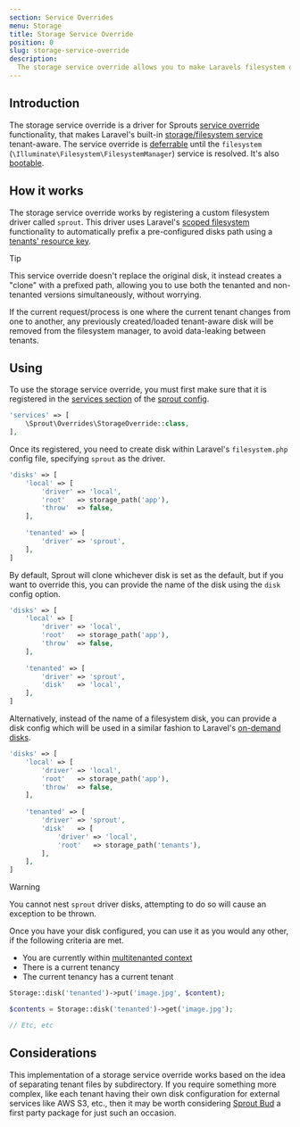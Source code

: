 ```yaml
---
section: Service Overrides
menu: Storage
title: Storage Service Override
position: 0
slug: storage-service-override
description:
  The storage service override allows you to make Laravels filesystem disks tenant-aware, allowing each tenant to have their own storage location(s)
---
```


## Introduction

The storage service override is a driver for Sprouts [service override](service-overrides) functionality,
that makes Laravel's built-in [storage/filesystem service](https://laravel.com/docs/11.x/filesystem) tenant-aware.
The service override is [deferrable](service-overrides#deferrable-service-overrides) until the `filesystem`
(`\Illuminate\Filesystem\FilesystemManager`) service is resolved.
It's also [bootable](service-overrides#bootable-service-overrides).

## How it works

The storage service override works by registering a custom filesystem driver called `sprout`.
This driver uses
Laravel's [scoped filesystem](https://laravel.com/docs/11.x/filesystem#scoped-and-read-only-filesystems) functionality
to automatically prefix a pre-configured disks path using a [tenants' resource key](tenants#tenants-with-resources).

> [!TIP]
> This service override doesn't replace the original disk,
> it instead creates a "clone" with a prefixed path,
> allowing you to use both the tenanted and non-tenanted versions simultaneously, without worrying.

If the current request/process is one where the current tenant changes from one to another,
any previously created/loaded tenant-aware disk will be removed from the filesystem manager,
to avoid data-leaking between tenants.

## Using

To use the storage service override,
you must first make sure that it is registered in the [services section](configuration#services) of
the [sprout config](configuration#sprout-config).

```php
'services' => [
    \Sprout\Overrides\StorageOverride::class,
],
```

Once its registered, you need to create disk within Laravel's `filesystem.php` config file,
specifying `sprout` as the driver.

```php
'disks' => [
    'local' => [
        'driver' => 'local',
        'root'   => storage_path('app'),
        'throw'  => false,
    ],
    
    'tenanted' => [
        'driver' => 'sprout',
    ],
]
```

By default, Sprout will clone whichever disk is set as the default,
but if you want to override this, you can provide the name of the disk using the `disk` config option.

```php
'disks' => [
    'local' => [
        'driver' => 'local',
        'root'   => storage_path('app'),
        'throw'  => false,
    ],
    
    'tenanted' => [
        'driver' => 'sprout',
        'disk'   => 'local',
    ],
]
```

Alternatively, instead of the name of a filesystem disk,
you can provide a disk config which will be used in a similar fashion to
Laravel's [on-demand disks](https://laravel.com/docs/11.x/filesystem#on-demand-disks).

```php
'disks' => [
    'local' => [
        'driver' => 'local',
        'root'   => storage_path('app'),
        'throw'  => false,
    ],
    
    'tenanted' => [
        'driver' => 'sprout',
        'disk'   => [
            'driver' => 'local',
            'root'   => storage_path('tenants'),
        ],
    ],
]
```

> [!WARNING]
> You cannot nest `sprout` driver disks, attempting to do so will cause an exception to be thrown.

Once you have your disk configured, you can use it as you would any other, if the following criteria are met.

- You are currently within [multitenanted context](multitenanted-context)
- There is a current tenancy
- The current tenancy has a current tenant

```php
Storage::disk('tenanted')->put('image.jpg', $content);

$contents = Storage::disk('tenanted')->get('image.jpg');

// Etc, etc
```

## Considerations

This implementation of a storage service override works based on the idea of separating tenant files by subdirectory.
If you require something more complex,
like each tenant having their own disk configuration for external services like AWS S3,
etc.,
then it may be worth considering [Sprout Bud](first-party-packages#bud) a first party package for just such an occasion.
